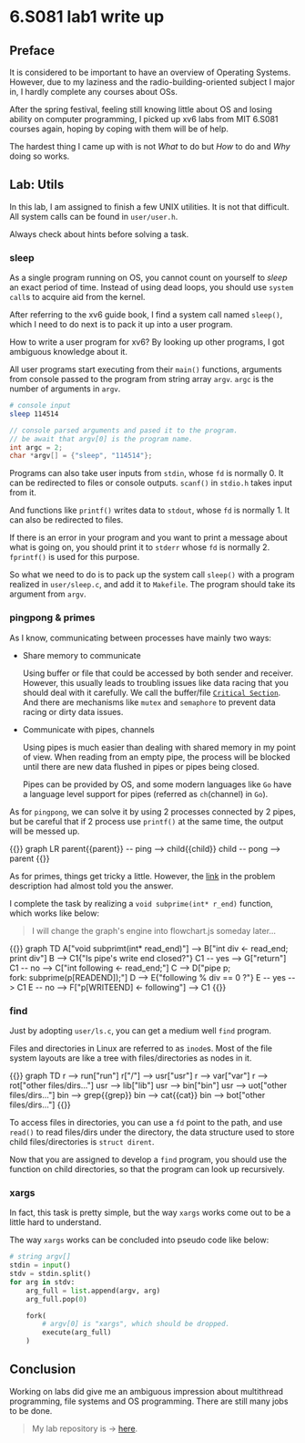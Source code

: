 # 6.S081 lab1 write up


## Preface

It is considered to be important to have an overview of Operating Systems. However, due to my laziness and the radio-building-oriented subject I major in, I hardly complete any courses about OSs.


After the spring festival, feeling still knowing little about OS and losing ability on computer programming, I picked up xv6 labs from MIT 6.S081 courses again, hoping by coping with them will be of help.


The hardest thing I came up with is not *What* to do but *How* to do and *Why* doing so works.


## Lab: Utils


In this lab, I am assigned to finish a few UNIX utilities. It is not that difficult. All system calls can be found in `user/user.h`.


Always check about hints before solving a task.

### sleep

As a single program running on OS, you cannot count on yourself to *sleep* an exact period of time. Instead of using dead loops, you should use `system call`s to acquire aid from the kernel.


After referring to the xv6 guide book, I find a system call named `sleep()`, which I need to do next is to pack it up into a user program.


How to write a user program for xv6? By looking up other programs, I got ambiguous knowledge about it.


All user programs start executing from their `main()` functions, arguments from console passed to the program from string array `argv`. `argc` is the number of arguments in `argv`.


``` bash
# console input
sleep 114514
```


``` C
// console parsed arguments and pased it to the program.
// be await that argv[0] is the program name.
int argc = 2;
char *argv[] = {"sleep", "114514"};
```


Programs can also take user inputs from `stdin`, whose `fd` is normally 0. It can be redirected to files or console outputs. `scanf()` in `stdio.h` takes input from it.


And functions like `printf()` writes data to `stdout`, whose `fd` is normally 1. It can also be redirected to files.


If there is an error in your program and you want to print a message about what is going on, you should print it to `stderr` whose `fd` is normally 2. `fprintf()` is used for this purpose.



So what we need to do is to pack up the system call `sleep()` with a program realized in `user/sleep.c`, and add it to `Makefile`. The program should take its argument from `argv`.


### pingpong & primes


As I know, communicating between processes have mainly two ways:


- Share memory to communicate
  
   Using buffer or file that could be accessed by both sender and receiver. However, this usually leads to troubling issues like data racing that you should deal with it carefully. We call the buffer/file [`Critical Section`](https://en.wikipedia.org/wiki/Critical_section). And there are mechanisms like `mutex` and `semaphore` to prevent data racing or dirty data issues.

- Communicate with pipes, channels


   Using pipes is much easier than dealing with shared memory in my point of view. When reading from an empty pipe, the process will be blocked until there are new data flushed in pipes or pipes being closed.


   Pipes can be provided by OS, and some modern languages like `Go` have a language level support for pipes (referred as `ch`(channel) in `Go`).


As for `pingpong`, we can solve it by using 2 processes connected by 2 pipes, but be careful that if 2 process use `printf()` at the same time, the output will be messed up.


{{<mermaid>}}
graph LR
    parent{{parent}} -- ping --> child{{child}}
    child -- pong --> parent
{{</mermaid>}}

As for primes, things get tricky a little. However, the [link](https://swtch.com/~rsc/thread/) in the problem description had almost told you the answer.

I complete the task by realizing a `void subprime(int* r_end)` function, which works like below:
> I will change the graph's engine into flowchart.js someday later...

{{<mermaid>}}
graph TD
    A["void subprimt(int* read_end)"] --> B["int div <- read_end;<br>print div"]
    B --> C1{"Is pipe's write end closed?"}
    C1 -- yes --> G["return"]
    C1 -- no --> C["int following <- read_end;"]
    C --> D["pipe p;<br> fork: subprime(p[READEND]);"]
    D --> E{"following % div == 0 ?"}
    E -- yes --> C1
    E -- no --> F["p[WRITEEND] <- following"] --> C1
{{</mermaid>}}

### find

Just by adopting `user/ls.c`, you can get a medium well `find` program.

Files and directories in Linux are referred to as `inode`s. Most of the file system layouts are like a tree with files/directories as nodes in it.

{{<mermaid>}}
graph TD
    r --> run["run"]
    r["/"] --> usr["usr"]
    r --> var["var"]
    r --> rot["other files/dirs..."]
    usr --> lib["lib"]
    usr --> bin["bin"]
    usr --> uot["other files/dirs..."]
    bin --> grep{{grep}}
    bin --> cat{{cat}}
    bin --> bot["other files/dirs..."]
{{</mermaid>}}

To access files in directories, you can use a `fd` point to the path, and use `read()` to read files/dirs under the directory, the data structure used to store child files/directories is `struct dirent`.

Now that you are assigned to develop a `find` program, you should use the function on child directories, so that the program can look up recursively.

### xargs

In fact, this task is pretty simple, but the way `xargs` works come out to be a little hard to understand.

The way `xargs` works can be concluded into pseudo code like below:

```python
# string argv[]
stdin = input()
stdv = stdin.split()
for arg in stdv:
    arg_full = list.append(argv, arg)
    arg_full.pop(0)

    fork(
        # argv[0] is "xargs", which should be dropped.
        execute(arg_full)
    )
```

## Conclusion

Working on labs did give me an ambiguous impression about multithread programming, file systems and OS programming. There are still many jobs to be done.

> My lab repository is -> [here](https://github.com/ClSlaid/6.S081).

